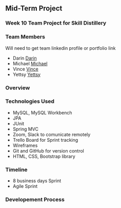 ## Mid-Term Project

### Week 10 Team Project for Skill Distillery


### Team Members
Will need to get team linkedin profile or portfolio link
* Darin [Darin](https:// )
* Michael [Michael](https:// )
* Vince [Vince](https:// )
* Yettsy [Yettsy](https:// )


### Overview


### Technologies Used
* MySQL, MySQL Workbench
* JPA
* JUnit
* Spring MVC
* Zoom, Slack to comunicate remotely
* Trello Board for Sprint tracking
* Wireframes
* Git and GitHub for version control
* HTML, CSS, Bootstrap library

### Timeline
* 8 business days Sprint
* Agile Sprint

### Developement Process
